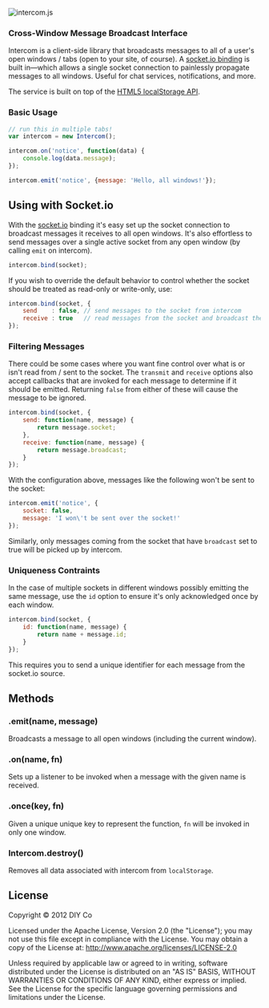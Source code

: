 ![intercom.js](https://raw.github.com/diy/intercom.js/master/logo.png)
### Cross-Window Message Broadcast Interface

Intercom is a client-side library that broadcasts messages to all of a user's open windows / tabs (open to your site, of course). A [socket.io binding](#using-with-socketio) is built in—which allows a single socket connection to painlessly propagate messages to all windows. Useful for chat services, notifications, and more.

The service is built on top of the [HTML5 localStorage API](http://www.w3.org/TR/webstorage/#the-localstorage-attribute).

### Basic Usage

```javascript
// run this in multiple tabs!
var intercom = new Intercom();

intercom.on('notice', function(data) {
	console.log(data.message);
});

intercom.emit('notice', {message: 'Hello, all windows!'});
```

## Using with Socket.io

With the [socket.io](http://socket.io/) binding it's easy set up the socket connection to broadcast messages it receives to all open windows. It's also effortless to send messages over a single active socket from any open window (by calling `emit` on intercom).

```javascript
intercom.bind(socket);
```

If you wish to override the default behavior to control whether the socket should be treated as read-only or write-only, use:

```javascript
intercom.bind(socket, {
	send    : false, // send messages to the socket from intercom
	receive : true   // read messages from the socket and broadcast them over intercom
});
```

### Filtering Messages

There could be some cases where you want fine control over what is or isn't read from / sent to the socket. The `transmit` and `receive` options also accept callbacks that are invoked for each message to determine if it should be emitted. Returning `false` from either of these will cause the message to be ignored.

```javascript
intercom.bind(socket, {
	send: function(name, message) {
		return message.socket;
	},
	receive: function(name, message) {
		return message.broadcast;
	}
});
```

With the configuration above, messages like the following won't be sent to the socket:

```javascript
intercom.emit('notice', {
	socket: false,
	message: 'I won\'t be sent over the socket!'
});
```

Similarly, only messages coming from the socket that have `broadcast` set to true will be picked up by intercom.

### Uniqueness Contraints

In the case of multiple sockets in different windows possibly emitting the same message, use the `id` option to ensure it's only acknowledged once by each window.

```javascript
intercom.bind(socket, {
	id: function(name, message) {
		return name + message.id;
	}
});
```

This requires you to send a unique identifier for each message from the socket.io source.

## Methods

### .emit(name, message)

Broadcasts a message to all open windows (including the current window).

### .on(name, fn)

Sets up a listener to be invoked when a message with the given name is received.

### .once(key, fn)

Given a unique unique key to represent the function, `fn` will be invoked in only one window.

### Intercom.destroy()

Removes all data associated with intercom from `localStorage`.

## License

Copyright &copy; 2012 DIY Co

Licensed under the Apache License, Version 2.0 (the "License"); you may not use this file except in compliance with the License. You may obtain a copy of the License at: http://www.apache.org/licenses/LICENSE-2.0

Unless required by applicable law or agreed to in writing, software distributed under the License is distributed on an "AS IS" BASIS, WITHOUT WARRANTIES OR CONDITIONS OF ANY KIND, either express or implied. See the License for the specific language governing permissions and limitations under the License.